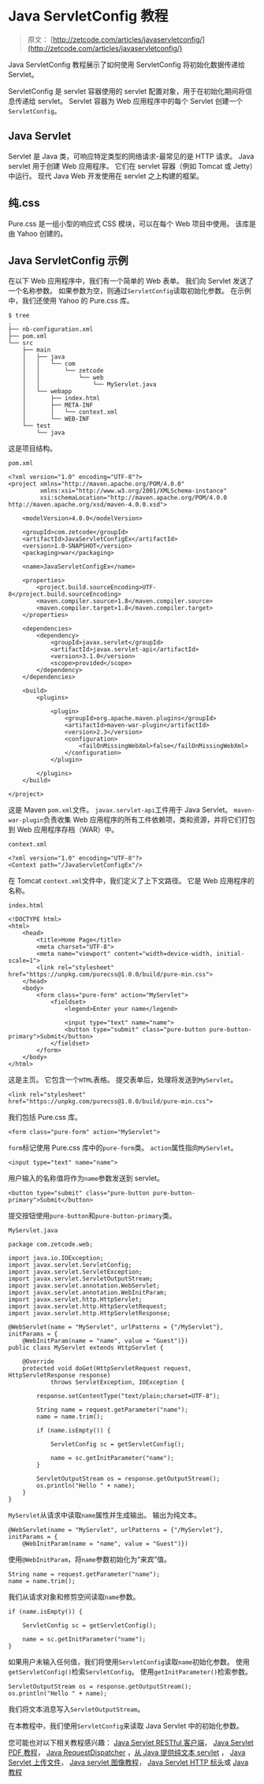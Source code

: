 # Java ServletConfig 教程

> 原文： [http://zetcode.com/articles/javaservletconfig/](http://zetcode.com/articles/javaservletconfig/)

Java ServletConfig 教程展示了如何使用 ServletConfig 将初始化数据传递给 Servlet。

ServletConfig 是 servlet 容器使用的 servlet 配置对象，用于在初始化期间将信息传递给 servlet。 Servlet 容器为 Web 应用程序中的每个 Servlet 创建一个`ServletConfig`。

## Java Servlet

Servlet 是 Java 类，可响应特定类型的网络请求-最常见的是 HTTP 请求。 Java servlet 用于创建 Web 应用程序。 它们在 servlet 容器（例如 Tomcat 或 Jetty）中运行。 现代 Java Web 开发使用在 servlet 之上构建的框架。

## 纯.css

Pure.css 是一组小型的响应式 CSS 模块，可以在每个 Web 项目中使用。 该库是由 Yahoo 创建的。

## Java ServletConfig 示例

在以下 Web 应用程序中，我们有一个简单的 Web 表单。 我们向 Servlet 发送了一个名称参数。 如果参数为空，则通过`ServletConfig`读取初始化参数。 在示例中，我们还使用 Yahoo 的 Pure.css 库。

```
$ tree
.
├── nb-configuration.xml
├── pom.xml
└── src
    ├── main
    │   ├── java
    │   │   └── com
    │   │       └── zetcode
    │   │           └── web
    │   │               └── MyServlet.java
    │   └── webapp
    │       ├── index.html
    │       ├── META-INF
    │       │   └── context.xml
    │       └── WEB-INF
    └── test
        └── java

```

这是项目结构。

`pom.xml`

```
<?xml version="1.0" encoding="UTF-8"?>
<project xmlns="http://maven.apache.org/POM/4.0.0" 
         xmlns:xsi="http://www.w3.org/2001/XMLSchema-instance" 
         xsi:schemaLocation="http://maven.apache.org/POM/4.0.0 
http://maven.apache.org/xsd/maven-4.0.0.xsd">

    <modelVersion>4.0.0</modelVersion>

    <groupId>com.zetcode</groupId>
    <artifactId>JavaServletConfigEx</artifactId>
    <version>1.0-SNAPSHOT</version>
    <packaging>war</packaging>

    <name>JavaServletConfigEx</name>

    <properties>
        <project.build.sourceEncoding>UTF-8</project.build.sourceEncoding>
        <maven.compiler.source>1.8</maven.compiler.source>
        <maven.compiler.target>1.8</maven.compiler.target>
    </properties>

    <dependencies>
        <dependency>
            <groupId>javax.servlet</groupId>
            <artifactId>javax.servlet-api</artifactId>
            <version>3.1.0</version>
            <scope>provided</scope>
        </dependency>
    </dependencies>

    <build>
        <plugins>

            <plugin>
                <groupId>org.apache.maven.plugins</groupId>
                <artifactId>maven-war-plugin</artifactId>
                <version>2.3</version>
                <configuration>
                    <failOnMissingWebXml>false</failOnMissingWebXml>
                </configuration>
            </plugin>

        </plugins>
    </build>

</project>

```

这是 Maven `pom.xml`文件。 `javax.servlet-api`工件用于 Java Servlet。 `maven-war-plugin`负责收集 Web 应用程序的所有工件依赖项，类和资源，并将它们打包到 Web 应用程序存档（WAR）中。

`context.xml`

```
<?xml version="1.0" encoding="UTF-8"?>
<Context path="/JavaServletConfigEx"/>

```

在 Tomcat `context.xml`文件中，我们定义了上下文路径。 它是 Web 应用程序的名称。

`index.html`

```
<!DOCTYPE html>
<html>
    <head>
        <title>Home Page</title>
        <meta charset="UTF-8">
        <meta name="viewport" content="width=device-width, initial-scale=1">
        <link rel="stylesheet" href="https://unpkg.com/purecss@1.0.0/build/pure-min.css">
    </head>
    <body>
        <form class="pure-form" action="MyServlet">
            <fieldset>
                <legend>Enter your name</legend>

                <input type="text" name="name">
                <button type="submit" class="pure-button pure-button-primary">Submit</button>
            </fieldset>
        </form>
    </body>
</html>

```

这是主页。 它包含一个`HTML`表格。 提交表单后，处理将发送到`MyServlet`。

```
<link rel="stylesheet" href="https://unpkg.com/purecss@1.0.0/build/pure-min.css">

```

我们包括 Pure.css 库。

```
<form class="pure-form" action="MyServlet">

```

`form`标记使用 Pure.css 库中的`pure-form`类。 `action`属性指向`MyServlet`。

```
<input type="text" name="name">

```

用户输入的名称值将作为`name`参数发送到 servlet。

```
<button type="submit" class="pure-button pure-button-primary">Submit</button>

```

提交按钮使用`pure-button`和`pure-button-primary`类。

`MyServlet.java`

```
package com.zetcode.web;

import java.io.IOException;
import javax.servlet.ServletConfig;
import javax.servlet.ServletException;
import javax.servlet.ServletOutputStream;
import javax.servlet.annotation.WebServlet;
import javax.servlet.annotation.WebInitParam;
import javax.servlet.http.HttpServlet;
import javax.servlet.http.HttpServletRequest;
import javax.servlet.http.HttpServletResponse;

@WebServlet(name = "MyServlet", urlPatterns = {"/MyServlet"}, initParams = {
    @WebInitParam(name = "name", value = "Guest")})
public class MyServlet extends HttpServlet {

    @Override
    protected void doGet(HttpServletRequest request, HttpServletResponse response)
            throws ServletException, IOException {

        response.setContentType("text/plain;charset=UTF-8");

        String name = request.getParameter("name");
        name = name.trim();

        if (name.isEmpty()) {

            ServletConfig sc = getServletConfig();

            name = sc.getInitParameter("name");
        }

        ServletOutputStream os = response.getOutputStream();
        os.println("Hello " + name);
    }
}

```

`MyServlet`从请求中读取`name`属性并生成输出。 输出为纯文本。

```
@WebServlet(name = "MyServlet", urlPatterns = {"/MyServlet"}, initParams = {
    @WebInitParam(name = "name", value = "Guest")})

```

使用`@WebInitParam`，将`name`参数初始化为“来宾”值。

```
String name = request.getParameter("name");
name = name.trim();

```

我们从请求对象和修剪空间读取`name`参数。

```
if (name.isEmpty()) {

    ServletConfig sc = getServletConfig();

    name = sc.getInitParameter("name");
}

```

如果用户未输入任何值，我们将使用`ServletConfig`读取`name`初始化参数。 使用`getServletConfig()`检索`ServletConfig`。 使用`getInitParameter()`检索参数。

```
ServletOutputStream os = response.getOutputStream();
os.println("Hello " + name);

```

我们将文本消息写入`ServletOutputStream`。

在本教程中，我们使用`ServletConfig`来读取 Java Servlet 中的初始化参数。

您可能也对以下相关教程感兴趣： [Java Servlet RESTful 客户端](/articles/javaservletrestclient/)， [Java Servlet PDF 教程](/articles/javaservletpdf/)， [Java RequestDispatcher](/java/requestdispatcher/) ，[从 Java 提供纯文本 servlet](/articles/javaservlettext/) ， [Java Servlet 上传文件](/articles/javaservletuploadfile/)， [Java servlet 图像教程](/articles/javaservletimage/)， [Java Servlet HTTP 标头](/articles/javaservlethttpheaders/)或 [Java 教程](/lang/java/)